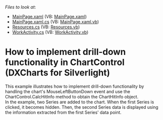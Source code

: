 <!-- default file list -->
*Files to look at*:

* [MainPage.xaml](./CS/DrillDownSL/MainPage.xaml) (VB: [MainPage.xaml](./VB/DrillDownSL/MainPage.xaml))
* [MainPage.xaml.cs](./CS/DrillDownSL/MainPage.xaml.cs) (VB: [MainPage.xaml.vb](./VB/DrillDownSL/MainPage.xaml.vb))
* [Resources.cs](./CS/DrillDownSL/Resources.cs) (VB: [Resources.vb](./VB/DrillDownSL/Resources.vb))
* [WorkActivity.cs](./CS/DrillDownSL/WorkActivity.cs) (VB: [WorkActivity.vb](./VB/DrillDownSL/WorkActivity.vb))
<!-- default file list end -->
# How to implement drill-down functionality in ChartControl (DXCharts for Silverlight)


<p>This example illustrates how to implement drill-down functionality by handling the chart's MouseLeftButtonDown event and use the  ChartControl.CalcHitInfo method to obtain the ChartHitInfo object.<br />
In the example, two Series are added to the chart. When the first Series is clicked, it becomes hidden. Then, the second Series data is displayed using the information extracted from the first Series' data point.</p>

<br/>


